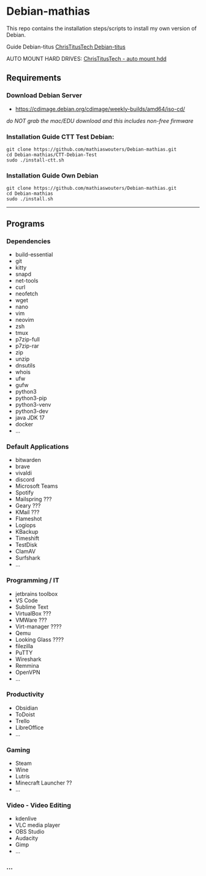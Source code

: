 # Debian-mathias
This repo contains the installation steps/scripts to install my own version of Debian.

Guide Debian-titus [ChrisTitusTech Debian-titus](https://github.com/ChrisTitusTech/Debian-titus)

AUTO MOUNT HARD DRIVES: [ChrisTitusTech - auto mount hdd](https://www.youtube.com/watch?v=JS0Jd_DNXdg)

## Requirements
### Download Debian Server
- https://cdimage.debian.org/cdimage/weekly-builds/amd64/iso-cd/ 

*do NOT grab the mac/EDU download and this includes non-free firmware*

### Installation Guide CTT Test Debian:

```
git clone https://github.com/mathiaswouters/Debian-mathias.git
cd Debian-mathias/CTT-Debian-Test
sudo ./install-ctt.sh
```

### Installation Guide Own Debian

```
git clone https://github.com/mathiaswouters/Debian-mathias.git
cd Debian-mathias
sudo ./install.sh
```

---

## Programs

### Dependencies
- build-essential
- git
- kitty
- snapd
- net-tools
- curl
- neofetch
- wget
- nano
- vim
- neovim
- zsh
- tmux
- p7zip-full
- p7zip-rar
- zip
- unzip
- dnsutils
- whois
- ufw
- gufw
- python3
- python3-pip
- python3-venv
- python3-dev
- java JDK 17
- docker
- ...

### Default Applications
- bitwarden
- brave
- vivaldi
- discord
- Microsoft Teams
- Spotify
- Mailspring ???
- Geary ???
- KMail ???
- Flameshot
- Logiops
- KBackup
- Timeshift
- TestDisk
- ClamAV
- Surfshark
- ...

### Programming / IT
- jetbrains toolbox
- VS Code
- Sublime Text
- VirtualBox ???
- VMWare ???
- Virt-manager ????
- Qemu
- Looking Glass ????
- filezilla
- PuTTY
- Wireshark
- Remmina
- OpenVPN
- ...

### Productivity
- Obsidian
- ToDoist
- Trello
- LibreOffice
- ...

### Gaming
- Steam
- Wine
- Lutris
- Minecraft Launcher ??
- ...

### Video - Video Editing
- kdenlive
- VLC media player
- OBS Studio
- Audacity
- Gimp
- ...

### ...
